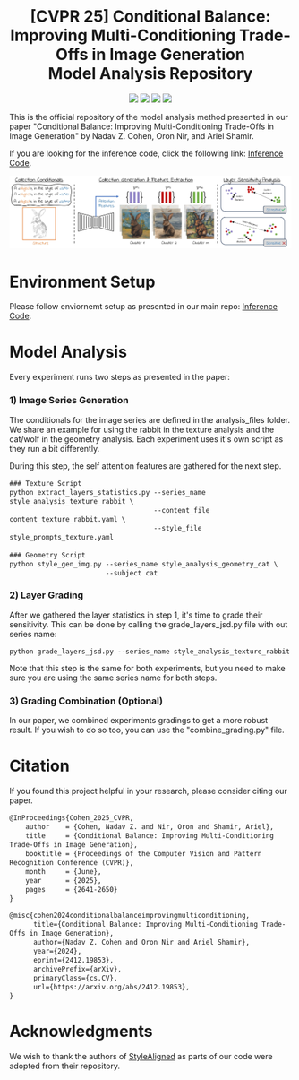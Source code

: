 <h1 align="center">
  [CVPR 25] Conditional Balance:  <br>
  Improving Multi-Conditioning Trade-Offs in Image Generation <br>
  Model Analysis Repository
</h1>

<p align='center'>
<a href="https://nadavc220.github.io/conditional-balance.github.io/"><img src="https://img.shields.io/static/v1?label=Project&message=Website&color=blue"></a>
<a href="https://www.youtube.com/watch?v=WNRcC-fLXq8"><img src="https://img.shields.io/static/v1?label=YouTube&message=Video&color=orange"></a>
<a href="https://arxiv.org/abs/2412.19853"><img src="https://img.shields.io/badge/arXiv-2412.19853-b31b1b.svg"></a>
<a href="https://pytorch.org/"><img src="https://img.shields.io/badge/PyTorch->=2.4.1-Red?logo=pytorch"></a>
</p>


This is the official repository of the model analysis method presented in our paper "Conditional Balance: Improving Multi-Conditioning Trade-Offs in Image Generation" by Nadav Z. Cohen, Oron Nir, and Ariel Shamir.

If you are looking for the inference code, click the following link: [Inference Code](https://github.com/Nadavc220/conditional-balance).

![teaser](assets/method_v2.jpg)


# Environment Setup
Please follow enviornemt setup as presented in our main repo: [Inference Code](https://github.com/Nadavc220/conditional-balance).


# Model Analysis
Every experiment runs two steps as presented in the paper:

### 1) Image Series Generation
The conditionals for the image series are defined in the analysis_files folder. We share an example for using the rabbit in the texture analysis and the cat/wolf in the geometry analysis. Each experiment uses it's own script as they run a bit differently.

During this step, the self attention features are gathered for the next step.
```
### Texture Script
python extract_layers_statistics.py --series_name style_analysis_texture_rabbit \
                                    --content_file content_texture_rabbit.yaml \
                                    --style_file style_prompts_texture.yaml 

### Geometry Script
python style_gen_img.py --series_name style_analysis_geometry_cat \
                        --subject cat
```

### 2) Layer Grading
After we gathered the layer statistics in step 1, it's time to grade their sensitivity. This can be done by calling the grade_layers_jsd.py file with out series name:

```
python grade_layers_jsd.py --series_name style_analysis_texture_rabbit
```
Note that this step is the same for both experiments, but you need to make sure you are using the same series name for both steps.

### 3) Grading Combination (Optional)
In our paper, we combined experiments gradings to get a more robust result. If you wish to do so too, you can use the "combine_grading.py" file.

# Citation
If you found this project helpful in your research, please consider citing our paper.
```
@InProceedings{Cohen_2025_CVPR,
    author    = {Cohen, Nadav Z. and Nir, Oron and Shamir, Ariel},
    title     = {Conditional Balance: Improving Multi-Conditioning Trade-Offs in Image Generation},
    booktitle = {Proceedings of the Computer Vision and Pattern Recognition Conference (CVPR)},
    month     = {June},
    year      = {2025},
    pages     = {2641-2650}
}
```
```
@misc{cohen2024conditionalbalanceimprovingmulticonditioning,
      title={Conditional Balance: Improving Multi-Conditioning Trade-Offs in Image Generation}, 
      author={Nadav Z. Cohen and Oron Nir and Ariel Shamir},
      year={2024},
      eprint={2412.19853},
      archivePrefix={arXiv},
      primaryClass={cs.CV},
      url={https://arxiv.org/abs/2412.19853}, 
}
```

# Acknowledgments
We wish to thank the authors of [StyleAligned](https://github.com/google/style-aligned) as parts of our code were adopted from their repository.